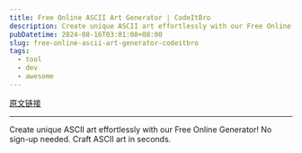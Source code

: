 ```yaml
---
title: Free Online ASCII Art Generator | CodeItBro
description: Create unique ASCII art effortlessly with our Free Online Generator! No sign-up needed. Craft ASCII art in seconds.
pubDatetime: 2024-08-16T03:01:08+08:00
slug: free-online-ascii-art-generator-codeitbro
tags: 
  - tool
  - dev
  - awesome
---
```


[原文链接](https://www.codeitbro.com/ascii-art-generator)

---

Create unique ASCII art effortlessly with our Free Online Generator! No sign-up needed. Craft ASCII art in seconds.
